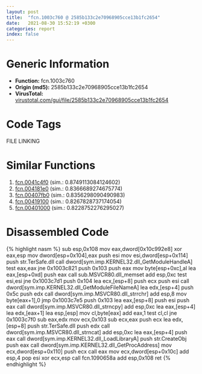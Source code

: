 ```yaml
---
layout: post
title:  "fcn.1003c760 @ 2585b133c2e70968905cce13b1fc2654"
date:   2021-08-30 15:52:19 +0300
categories: report
index: false
---
```


# Generic Information
- **Function:** fcn.1003c760
- **Origin (md5):** 2585b133c2e70968905cce13b1fc2654
- **VirusTotal:** [virustotal.com/gui/file/2585b133c2e70968905cce13b1fc2654][virustotal_ref]

# Code Tags
<span class="tag" id="FILE">FILE</span>
<span class="tag" id="LINKING">LINKING</span>


# Similar Functions

1. [fcn.0041c4f0][similar_1_ref] (sim.: 0.8749113084124602)
2. [fcn.004181e0][similar_2_ref] (sim.: 0.8366689274675774)
3. [fcn.00407fb0][similar_3_ref] (sim.: 0.8356298090490983)
4. [fcn.00419100][similar_4_ref] (sim.: 0.8267828737174054)
5. [fcn.00401000][similar_5_ref] (sim.: 0.8228752276295027)


# Disassembled Code

{% highlight nasm %}
sub esp,0x108
mov eax,dword[0x10c992e8]
xor eax,esp
mov dword[esp+0x104],eax
push esi
mov esi,dword[esp+0x114]
push str.TerSafe.dll
call dword[sym.imp.KERNEL32.dll_GetModuleHandleA]
test eax,eax
jne 0x1003c821
push 0x103
push eax
mov byte[esp+0xc],al
lea eax,[esp+0xd]
push eax
call sub.MSVCR80.dll_memset
add esp,0xc
test esi,esi
jne 0x1003c7d1
push 0x104
lea ecx,[esp+8]
push ecx
push esi
call dword[sym.imp.KERNEL32.dll_GetModuleFileNameA]
lea edx,[esp+4]
push 0x5c
push edx
call dword[sym.imp.MSVCR80.dll_strrchr]
add esp,8
mov byte[eax+1],0
jmp 0x1003c7e5
push 0x103
lea eax,[esp+8]
push esi
push eax
call dword[sym.imp.MSVCR80.dll_strncpy]
add esp,0xc
lea eax,[esp+4]
lea edx,[eax+1]
lea esp,[esp]
mov cl,byte[eax]
add eax,1
test cl,cl
jne 0x1003c7f0
sub eax,edx
mov ecx,0x103
sub ecx,eax
push ecx
lea edx,[esp+8]
push str.TerSafe.dll
push edx
call dword[sym.imp.MSVCR80.dll_strncat]
add esp,0xc
lea eax,[esp+4]
push eax
call dword[sym.imp.KERNEL32.dll_LoadLibraryA]
push str.CreateObj
push eax
call dword[sym.imp.KERNEL32.dll_GetProcAddress]
mov ecx,dword[esp+0x110]
push ecx
call eax
mov ecx,dword[esp+0x10c]
add esp,4
pop esi
xor ecx,esp
call fcn.1090658a
add esp,0x108
ret
{% endhighlight %}


[similar_1_ref]: /report/fcn.0041c4f0@be7fba7cc724acf4ae2900d99e0fc9c3
[similar_2_ref]: /report/fcn.004181e0@0aa2d73a5300dff2412388945614b507
[similar_3_ref]: /report/fcn.00407fb0@0aa2d73a5300dff2412388945614b507
[similar_4_ref]: /report/fcn.00419100@0aa2d73a5300dff2412388945614b507
[similar_5_ref]: /report/fcn.00401000@eb7f7fa38880dd66bab8caf5987e5b1a
[virustotal_ref]: https://www.virustotal.com/gui/file/2585b133c2e70968905cce13b1fc2654